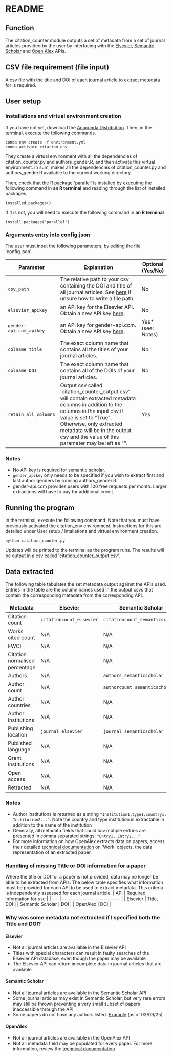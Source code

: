 # README
## Function
The citation_counter module outputs a set of metadata from a set of journal articles provided by the user by interfacing with the [Elsevier](https://dev.elsevier.com), [Semantic Scholar](https://www.semanticscholar.org/product/api) and [Open Alex](https://docs.openalex.org/how-to-use-the-api/api-overview) APIs.

## CSV file requirement (file input)
A csv file with the title and DOI of each journal article to extract metadata for is required.

## User setup
### Installations and virtual environment creation
If you have not yet, download the [Anaconda Distribution](https://www.anaconda.com/download). Then, in the terminal, execute the following commands. 
 ```
 conda env create -f environment.yml
 conda activate citation_env
 ``` 
They create a virtual environment with all the dependencies of citation_counter.py and authors_gender.R, and then activate this virtual environment. In sum, makes all the dependencies of citation_counter.py and authors_gender.R available to the current working directory.

Then, check that the R package 'parallel' is installed by executing the following command in **an R terminal** and reading through the list of installed packages
```
installed.packages()
``` 
If it is not, you will need to execute the following command in **an R terminal**
```
install.packages("parallel")
```

### Arguments entry into config.json
The user must input the following parameters, by editing the file 'config.json'

| Parameter | Explanation | Optional (Yes/No) |
| --------- | ----------- | ----------------- |
| ```csv_path```  | The relative path to your csv containing the DOI and title of all journal articles. See [here](https://www.codecademy.com/resources/docs/general/file-paths) if unsure how to write a file path. | No |
| ```elsevier_apikey```   | an API key for the Elsevier API. Obtain a new API key [here](https://dev.elsevier.com). | No |
| ```gender-api.com_apikey``` | an API key for gender-api.com. Obtain a new API key [here](gender-api.com). | Yes* (see: Notes) |
| ```colname_title``` | The exact column name that contains all the titles of your journal articles. | No |
| ```colname_DOI``` | The exact column name that contains all of the DOIs of your journal articles. | No |
| ```retain_all_columns``` | Output csv called 'citation_counter_output.csv' will contain extracted metadata columns in addition to the columns in the input csv if value is set to "True". Otherwise, only extracted metadata will be in the output csv and the value of this parameter may be left as "". | Yes |

### Notes
* No API key is required for semantic scholar.
* ```gender_apikey``` only needs to be specified if you wish to extract first and last author genders by running authors_gender.R.
* gender-api.com provides users with 100 free requests per month. Larger extractions will have to pay for additional credit.

## Running the program
In the terminal, execute the following command. Note that you must have previously activated the citation_env environment. Instructions for this are detailed under User setup / Intallations and virtual environment creation.
```
python citation_counter.py
```
Updates will be printed to the terminal as the program runs. The results will be output in a csv called 'citation_counter_output.csv'.

## Data extracted
The following table tabulates the set metadata output against the APIs used. Entries in the table are the column names used in the output csvs that contain the corresponding metadata from the corresponding API. 

| Metadata | Elsevier | Semantic Scholar | OpenAlex |
| ------- | -------- | ---------------- | -------- |
| Citation count | ```citationcount_elsevier``` | ```citationcount_semanticscholar``` | ```citationcount_openalex``` |
| Works cited count | N/A | N/A | ```workscitedcount_openalex``` |
| FWCI | N/A | N/A | ```FWCI_openalex``` |
| Citation normalised percentage | N/A | N/A | ```citationnormalisedpercentile_openalex``` |
| Authors | N/A | ```authors_semanticscholar``` | ```authors_openalex``` |
| Author count | N/A | ```authorcount_semanticscholar``` | ```authorcount_openalex``` |
| Author countries | N/A | N/A | ```authorcountries_openalex``` |
| Author institutions | N/A | N/A | ```institutions_openalex``` |
| Publishing location | ```journal_elsevier``` | ```journal_semanticscholar``` | ```journal_openalex``` |
| Published language | N/A | N/A | ```language_openalex``` |
| Grant institutions | N/A | N/A | ```grantinstitutions_openalex``` |
| Open access | N/A | N/A | ```openaccess_openalex``` |
| Retracted | N/A | N/A | ```retracted_openalex``` |

### Notes
* Author institutions is returned as a string ```"Institution1,type1,country1; Institution2..."```. Note the country and type institution is extractable in addition to the name of the institution
* Generally, all metadata fields that could hav mutiple entries are presented in comma separated strings: ```"Entry1, Entry2..."```.
* For more information on how OpenAlex extracts data on papers, access their detailed [technical documentation](https://docs.openalex.org/api-entities/works/work-object#grants) on 'Work' objects, the data representation of an extracted paper.


### Handling of missing Title or DOI information for a paper
Where the title or DOI for a paper is not provided, data may no longer be able to be extracted from APIs. The below table specifies what information must be provided  for each API to be used to extract metadata. This criteria is independently assessed for each journal article. 
| API | Required information for use |
| --- | ---------------------------- |
| Elsevier | Title, DOI | 
| Semantic Scholar | DOI |
| OpenAlex | DOI |

### Why was some metadata not extracted if I specified both the Title and DOI?
#### Elsevier
* Not all journal articles are available in the Elsevier API
* Titles with special characters can result in faulty searches of the Elsevier API database, even though the paper may be available 
* The Elsevier API can return imcomplete data in journal articles that are available

#### Semantic Scholar
* Not all journal articles are available in the Semantic Scholar API
* Some journal articles may exist in Semantic Scholar, but very rare errors may still be thrown preventing a very small subset of papers inaccessible through the API
* Some papers do not have any authors listed. [Example](https://www.semanticscholar.org/paper/EEG-Signal-Research-for-Identification-of-Epilepsy/140ee25d5ca5dbdf65dafc57f422f00366137bc8) (as of 03/09/25).

#### OpenAlex
* Not all journal articles are available in the OpenAlex API
* Not all metadata field may be populated for every paper. For more information, review the [technical documentation](https://docs.openalex.org/api-entities/works/work-object#grants)
